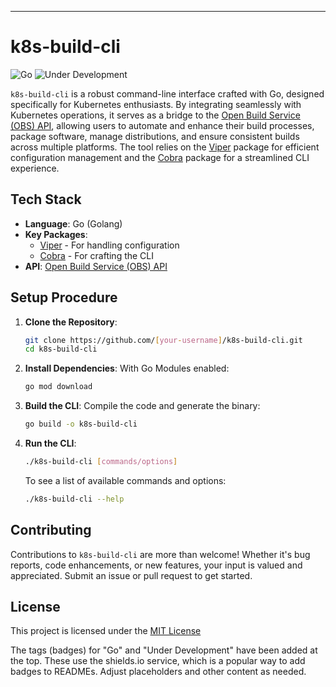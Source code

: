 ---

# k8s-build-cli 
![Go](https://img.shields.io/badge/-Go-blue) ![Under Development](https://img.shields.io/badge/-Under%20Development-orange)

`k8s-build-cli` is a robust command-line interface crafted with Go, designed specifically for Kubernetes enthusiasts. By integrating seamlessly with Kubernetes operations, it serves as a bridge to the [Open Build Service (OBS) API](https://openbuildservice.org/), allowing users to automate and enhance their build processes, package software, manage distributions, and ensure consistent builds across multiple platforms. The tool relies on the [Viper](https://github.com/spf13/viper) package for efficient configuration management and the [Cobra](https://github.com/spf13/cobra) package for a streamlined CLI experience.

## Tech Stack

- **Language**: Go (Golang)
- **Key Packages**:
  - [Viper](https://github.com/spf13/viper) - For handling configuration
  - [Cobra](https://github.com/spf13/cobra) - For crafting the CLI
- **API**: [Open Build Service (OBS) API](https://openbuildservice.org/)
  
## Setup Procedure

1. **Clone the Repository**:
   ```bash
   git clone https://github.com/[your-username]/k8s-build-cli.git
   cd k8s-build-cli
   ```

2. **Install Dependencies**:
   With Go Modules enabled:
   ```bash
   go mod download
   ```

3. **Build the CLI**:
   Compile the code and generate the binary:
   ```bash
   go build -o k8s-build-cli
   ```

4. **Run the CLI**:
   ```bash
   ./k8s-build-cli [commands/options]
   ```
   To see a list of available commands and options:
   ```bash
   ./k8s-build-cli --help
   ```

## Contributing

Contributions to `k8s-build-cli` are more than welcome! Whether it's bug reports, code enhancements, or new features, your input is valued and appreciated. Submit an issue or pull request to get started.

## License

This project is licensed under the [MIT License](https:github.com/kunxl.gg/k8s-build-cli/LICENSE)


The tags (badges) for "Go" and "Under Development" have been added at the top. These use the shields.io service, which is a popular way to add badges to READMEs. Adjust placeholders and other content as needed.

